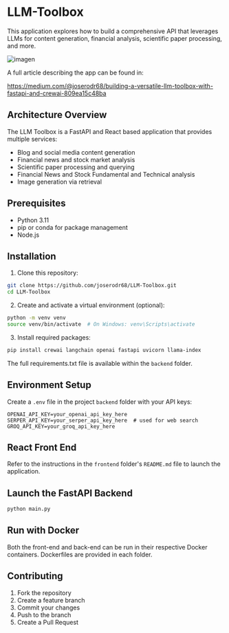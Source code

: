 # LLM-Toolbox

This application explores how to build a comprehensive API that leverages LLMs for content generation, financial analysis, scientific paper processing, and more. 

![imagen](https://github.com/user-attachments/assets/b0fa731c-b6e7-4c55-bcb7-b7883880377c)

A full article describing the app can be found in:

https://medium.com/@joserodr68/building-a-versatile-llm-toolbox-with-fastapi-and-crewai-809ea15c48ba

## Architecture Overview
The LLM Toolbox is a FastAPI and React based application that provides multiple services:
- Blog and social media content generation
- Financial news and stock market analysis
- Scientific paper processing and querying
- Financial News and Stock Fundamental and Technical analysis
- Image generation via retrieval


## Prerequisites

- Python 3.11
- pip or conda for package management
- Node.js 

## Installation

1. Clone this repository:
```bash
git clone https://github.com/joserodr68/LLM-Toolbox.git
cd LLM-Toolbox
```

2. Create and activate a virtual environment (optional):
```bash
python -m venv venv
source venv/bin/activate  # On Windows: venv\Scripts\activate
```

3. Install required packages:
```bash
pip install crewai langchain openai fastapi uvicorn llama-index
```
The full requirements.txt file is available within the `backend` folder.

## Environment Setup

Create a `.env` file in the project `backend` folder with your API keys:

```
OPENAI_API_KEY=your_openai_api_key_here
SERPER_API_KEY=your_serper_api_key_here  # used for web search
GROQ_API_KEY=your_groq_api_key_here
```

## React Front End

Refer to the instructions in the `frontend` folder's `README.md` file to launch the application.

## Launch the FastAPI Backend

```bash
python main.py
```
## Run with Docker

Both the front-end and back-end can be run in their respective Docker containers. Dockerfiles are provided in each folder.

## Contributing

1. Fork the repository
2. Create a feature branch
3. Commit your changes
4. Push to the branch
5. Create a Pull Request


